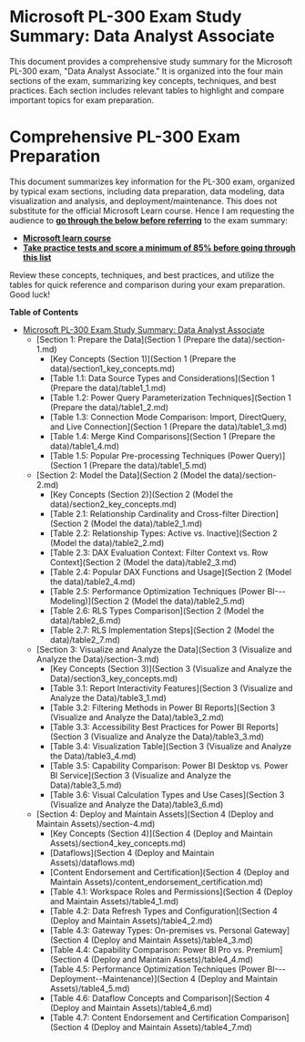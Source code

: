 # Microsoft PL-300 Exam Study Summary: Data Analyst Associate
This document provides a comprehensive study summary for the Microsoft PL-300 exam, "Data Analyst Associate." It is organized into the four main sections of the exam, summarizing key concepts, techniques, and best practices. Each section includes relevant tables to highlight and compare important topics for exam preparation.

# Comprehensive PL-300 Exam Preparation

This document summarizes key information for the PL-300 exam, organized by typical exam sections, including data preparation, data modeling, data visualization and analysis, and deployment/maintenance.
This does not substitute for the official Microsoft Learn course. Hence I am requesting the audience to <ins>**go through the below before referring**</ins> to the exam summary:
*   **[Microsoft learn course](https://learn.microsoft.com/en-us/training/courses/pl-300t00#course-syllabus)**
*   **[Take practice tests and score a minimum of 85% before going through this list](https://learn.microsoft.com/en-us/credentials/certifications/data-analyst-associate//?practice-assessment-type=certification)** 

Review these concepts, techniques, and best practices, and utilize the tables for quick reference and comparison during your exam preparation. Good luck!

**Table of Contents**

*   [Microsoft PL-300 Exam Study Summary: Data Analyst Associate](README.md)
    *   [Section 1: Prepare the Data](Section 1 (Prepare the data)/section-1.md)
        *   [Key Concepts (Section 1)](Section 1 (Prepare the data)/section1_key_concepts.md)
        *   [Table 1.1: Data Source Types and Considerations](Section 1 (Prepare the data)/table1_1.md)
        *   [Table 1.2: Power Query Parameterization Techniques](Section 1 (Prepare the data)/table1_2.md)
        *   [Table 1.3: Connection Mode Comparison: Import, DirectQuery, and Live Connection](Section 1 (Prepare the data)/table1_3.md)
        *   [Table 1.4: Merge Kind Comparisons](Section 1 (Prepare the data)/table1_4.md)
        *   [Table 1.5: Popular Pre-processing Techniques (Power Query)](Section 1 (Prepare the data)/table1_5.md)
    *   [Section 2: Model the Data](Section 2 (Model the data)/section-2.md)
        *   [Key Concepts (Section 2)](Section 2 (Model the data)/section2_key_concepts.md)
        *   [Table 2.1: Relationship Cardinality and Cross-filter Direction](Section 2 (Model the data)/table2_1.md)
        *   [Table 2.2: Relationship Types: Active vs. Inactive](Section 2 (Model the data)/table2_2.md)
        *   [Table 2.3: DAX Evaluation Context: Filter Context vs. Row Context](Section 2 (Model the data)/table2_3.md)
        *   [Table 2.4: Popular DAX Functions and Usage](Section 2 (Model the data)/table2_4.md)
        *   [Table 2.5: Performance Optimization Techniques (Power BI---Modeling)](Section 2 (Model the data)/table2_5.md)
        *   [Table 2.6: RLS Types Comparison](Section 2 (Model the data)/table2_6.md)
        *   [Table 2.7: RLS Implementation Steps](Section 2 (Model the data)/table2_7.md)
    *   [Section 3: Visualize and Analyze the Data](Section 3 (Visualize and Analyze the Data)/section-3.md)
        *   [Key Concepts (Section 3)](Section 3 (Visualize and Analyze the Data)/section3_key_concepts.md)
        *   [Table 3.1: Report Interactivity Features](Section 3 (Visualize and Analyze the Data)/table3_1.md)
        *   [Table 3.2: Filtering Methods in Power BI Reports](Section 3 (Visualize and Analyze the Data)/table3_2.md)
        *   [Table 3.3: Accessibility Best Practices for Power BI Reports](Section 3 (Visualize and Analyze the Data)/table3_3.md)
        *   [Table 3.4: Visualization Table](Section 3 (Visualize and Analyze the Data)/table3_4.md)
        *   [Table 3.5: Capability Comparison: Power BI Desktop vs. Power BI Service](Section 3 (Visualize and Analyze the Data)/table3_5.md)
        *   [Table 3.6: Visual Calculation Types and Use Cases](Section 3 (Visualize and Analyze the Data)/table3_6.md)
    *   [Section 4: Deploy and Maintain Assets](Section 4 (Deploy and Maintain Assets)/section-4.md)
        *   [Key Concepts (Section 4)](Section 4 (Deploy and Maintain Assets)/section4_key_concepts.md)
        *   [Dataflows](Section 4 (Deploy and Maintain Assets)/dataflows.md)
        *   [Content Endorsement and Certification](Section 4 (Deploy and Maintain Assets)/content_endorsement_certification.md)
        *   [Table 4.1: Workspace Roles and Permissions](Section 4 (Deploy and Maintain Assets)/table4_1.md)
        *   [Table 4.2: Data Refresh Types and Configuration](Section 4 (Deploy and Maintain Assets)/table4_2.md)
        *   [Table 4.3: Gateway Types: On-premises vs. Personal Gateway](Section 4 (Deploy and Maintain Assets)/table4_3.md)
        *   [Table 4.4: Capability Comparison: Power BI Pro vs. Premium](Section 4 (Deploy and Maintain Assets)/table4_4.md)
        *   [Table 4.5: Performance Optimization Techniques (Power BI---Deployment--Maintenance)](Section 4 (Deploy and Maintain Assets)/table4_5.md)
        *   [Table 4.6: Dataflow Concepts and Comparison](Section 4 (Deploy and Maintain Assets)/table4_6.md)
        *   [Table 4.7: Content Endorsement and Certification Comparison](Section 4 (Deploy and Maintain Assets)/table4_7.md)
